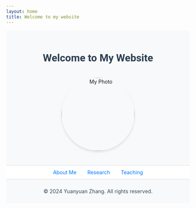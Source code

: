 ```yaml
---
layout: home
title: Welcome to my website
---
```


<div style="text-align: center; padding: 20px; background-color: #f8f9fa;">
  <h1 style="color: #2c3e50; font-family: 'Roboto', sans-serif;">Welcome to My Website</h1>
  <img src="\zhyyhola.github.io/assets/my-photo.jpg" alt="My Photo" style="width:200px; border-radius:50%; margin: 20px auto; box-shadow: 0px 4px 6px rgba(0, 0, 0, 0.1);">
</div>

<nav style="background-color: #ffffff; padding: 10px; border-top: 1px solid #ddd; border-bottom: 1px solid #ddd;">
  <ul style="list-style-type: none; padding: 0; display: flex; justify-content: center; margin: 0;">
    <li style="margin: 0 15px;">
      <a href="/about" style="text-decoration: none; color: #007bff;">About Me</a>
    </li>
    <li style="margin: 0 15px;">
      <a href="/research" style="text-decoration: none; color: #007bff;">Research</a>
    </li>
    <li style="margin: 0 15px;">
      <a href="/teaching" style="text-decoration: none; color: #007bff;">Teaching</a>
    </li>
  </ul>
</nav>

<footer style="text-align: center; padding: 10px; background-color: #f8f9fa; color: #34495e;">
  <p>© 2024 Yuanyuan Zhang. All rights reserved.</p>
</footer>
